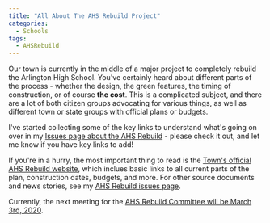 ```yaml
---
title: "All About The AHS Rebuild Project"
categories:
  - Schools
tags:
  - AHSRebuild
---
```


Our town is currently in the middle of a major project to completely rebuild 
the Arlington High School.  You've certainly heard about different parts 
of the process - whether the design, the green features, the timing 
of construction, or of course **the cost**.  This is a complicated subject,
and there are a lot of both citizen groups advocating for various things, 
as well as different town or state groups with official plans or budgets.

I've started collecting some of the key links to understand what's going 
on over in my [Issues page about the AHS Rebuild](/issues/ahsrebuild) - please check it out, 
and let me know if you have key links to add!

If you're in a hurry, the most important thing to read is the 
[Town's official AHS Rebuild website](http://ahsbuilding.org/), which 
inclues basic links to all current parts of the plan, construction dates, 
budgets, and more.  For other source documents and news stories, 
see my [AHS Rebuild issues page](/issues/ahsrebuild).

Currently, the next meeting for the [AHS Rebuild Committee will be March 3rd, 2020](https://ahsbuilding.org/event/ahs-building-committee-57/).
